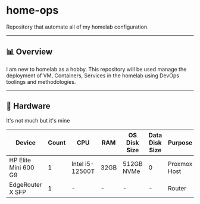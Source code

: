 # home-ops
Repository that automate all of my homelab configuration.

---

## 📊 Overview
I am new to homelab as a hobby. This repository will be used manage the deployment of VM, Containers, Services in the homelab using DevOps toolings and methodologies.

---

## 🔧 Hardware
It's not much but it's mine

| Device               | Count | CPU             | RAM  | OS Disk Size | Data Disk Size | Purpose      |
|----------------------|-------|-----------------|------|--------------|----------------|--------------|
| HP Elite Mini 600 G9 | 1     | Intel i5-12500T | 32GB | 512GB NVMe   | 0              | Proxmox Host |
| EdgeRouter X SFP     | 1     | -               | -    | -            | -              | Router       |
